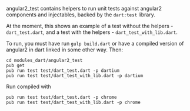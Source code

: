 angular2_test contains helpers to run unit tests against angular2
components and injectables, backed by the `dart:test` library.

At the moment, this shows an example of a test without the helpers - `dart_test.dart`,
and a test with the helpers - `dart_test_with_lib.dart`.

To run, you must have run `gulp build.dart` or have a compiled version of 
angular2 in dart linked in some other way. Then:

```
cd modules_dart/angular2_test
pub get
pub run test test/dart_test.dart -p dartium
pub run test test/dart_test_with_lib.dart -p dartium

```

Run compiled with

```
pub run test test/dart_test.dart -p chrome
pub run test test/dart_test_with_lib.dart -p chrome
```
